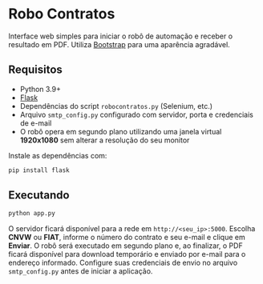 # Robo Contratos

Interface web simples para iniciar o robô de automação e receber o resultado em PDF.
Utiliza [Bootstrap](https://getbootstrap.com/) para uma aparência agradável.

## Requisitos

- Python 3.9+
- [Flask](https://flask.palletsprojects.com/)
- Dependências do script `robocontratos.py` (Selenium, etc.)
- Arquivo `smtp_config.py` configurado com servidor, porta e credenciais de e-mail
- O robô opera em segundo plano utilizando uma janela virtual **1920x1080** sem alterar a resolução do seu monitor

Instale as dependências com:

```bash
pip install flask
```

## Executando

```bash
python app.py
```

O servidor ficará disponível para a rede em `http://<seu_ip>:5000`.
Escolha **CNVW** ou **FIAT**, informe o número do contrato e seu e-mail e clique em **Enviar**.
O robô será executado em segundo plano e, ao finalizar, o PDF ficará disponível
para download temporário e enviado por e-mail para o endereço informado.
Configure suas credenciais de envio no arquivo `smtp_config.py` antes de iniciar a aplicação.